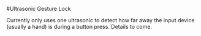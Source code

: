 #Ultrasonic Gesture Lock

Currently only uses one ultrasonic to detect how far away the input device (usually a hand) is during a button press.
Details to come.
